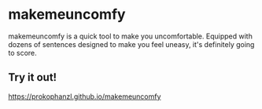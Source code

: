 # makemeuncomfy

makemeuncomfy is a quick tool to make you uncomfortable. Equipped with dozens of sentences designed to make you feel uneasy, it's definitely going to score.

## Try it out!

https://prokophanzl.github.io/makemeuncomfy
